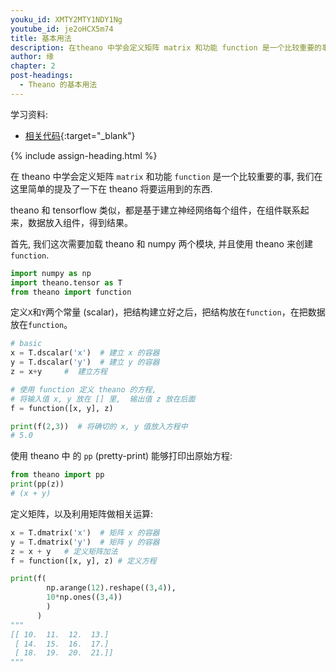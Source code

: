 ```yaml
---
youku_id: XMTY2MTY1NDY1Ng
youtube_id: je2oHCX5m74
title: 基本用法
description: 在theano 中学会定义矩阵 matrix 和功能 function 是一个比较重要的事, 我们在这里简单的提及了一下在 theano 将要运用到的东西.  
author: 缘
chapter: 2
post-headings:
  - Theano 的基本用法
---
```



学习资料:
  * [相关代码](https://github.com/MorvanZhou/tutorials/blob/master/theanoTUT/theano4_basic_usage.py){:target="_blank"}

{% include assign-heading.html %}

在 theano 中学会定义矩阵 `matrix` 和功能 `function` 是一个比较重要的事, 我们在这里简单的提及了一下在 theano 将要运用到的东西.  

theano 和 tensorflow 类似，都是基于建立神经网络每个组件，在组件联系起来，数据放入组件，得到结果。

首先, 我们这次需要加载 theano 和 numpy 两个模块, 并且使用 theano 来创建 `function`.

```python
import numpy as np
import theano.tensor as T
from theano import function
```

定义`X`和`Y`两个常量 (scalar)，把结构建立好之后，把结构放在`function`，在把数据放在`function`。

```python
# basic
x = T.dscalar('x')  # 建立 x 的容器
y = T.dscalar('y')  # 建立 y 的容器
z = x+y     #  建立方程

# 使用 function 定义 theano 的方程, 
# 将输入值 x, y 放在 [] 里,  输出值 z 放在后面
f = function([x, y], z)  

print(f(2,3))  # 将确切的 x, y 值放入方程中
# 5.0
```

使用 theano 中 的 `pp` (pretty-print) 能够打印出原始方程:

```python
from theano import pp
print(pp(z)) 
# (x + y)
```

定义矩阵，以及利用矩阵做相关运算:

```python
x = T.dmatrix('x')  # 矩阵 x 的容器
y = T.dmatrix('y')  # 矩阵 y 的容器
z = x + y   # 定义矩阵加法
f = function([x, y], z) # 定义方程

print(f(
        np.arange(12).reshape((3,4)), 
        10*np.ones((3,4))
        )
      )
"""
[[ 10.  11.  12.  13.]
 [ 14.  15.  16.  17.]
 [ 18.  19.  20.  21.]]
"""
```